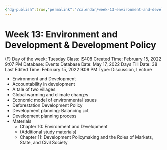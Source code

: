 ```yaml
---
{"dg-publish":true,"permalink":"/calendar/week-13-environment-and-development-development-policy/"}
---
```


# Week 13: Environment and Development & Development Policy

(F) Day of the week: Tuesday
Class: IS408
Created Time: February 15, 2022 9:07 PM
Database: Events Database
Date: May 17, 2022
Days Till Date: 38
Last Edited Time: February 15, 2022 9:09 PM
Type: Discussion, Lecture

- Environment and Development
- Accountability in development
- A tale of two villages
- Global warming and climate changes
- Economic model of environmental issues
- Deforestation Development Policy
- Development planning: Balancing act
- Development planning process
- Materials
    - Chapter 10: Environment and Development
    - (Additional study materials)
    - Chapter 11: Development Policymaking and the Roles of Markets, State, and Civil Society